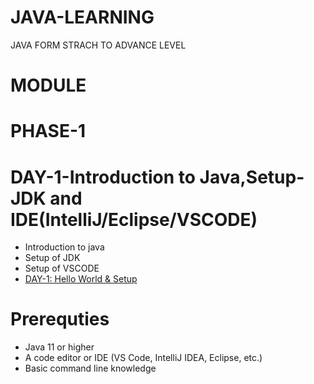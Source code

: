 # JAVA-LEARNING
JAVA FORM STRACH TO ADVANCE LEVEL

# MODULE
# PHASE-1
  # DAY-1-Introduction to Java,Setup-JDK and IDE(IntelliJ/Eclipse/VSCODE)
  - Introduction to java
  - Setup of JDK
  - Setup of VSCODE
  - [DAY-1: Hello World & Setup](https://github.com/vinayakmishra4/JAVA-LEARNING/main/DAY-1-Introduction-to-Java-Setup-JDK-IDE/DAY-1.TXT)

# Prerequties
- Java 11 or higher
- A code editor or IDE (VS Code, IntelliJ IDEA, Eclipse, etc.)
- Basic command line knowledge

